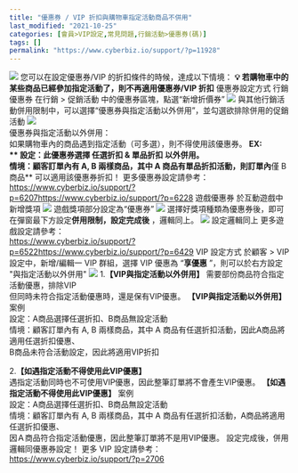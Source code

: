 ```yaml
---
title: "優惠券 / VIP 折扣與購物車指定活動商品不併用"
last_modified: "2021-10-25"
categories: [會員>VIP設定,常見問題,行銷活動>優惠券(碼)]
tags: []
permalink: "https://www.cyberbiz.io/support/?p=11928"
---
```


![](https://www.cyberbiz.io/support/wp-content/uploads/2021/09/wp-主視覺bar-1024x321.png) 您可以在設定優惠券/VIP 的折扣條件的時候，達成以下情境： **💡
若購物車中的某些商品已經參加指定活動了，則不再適用優惠券/VIP 折扣** 優惠券設定方式 行銷優惠券 在行銷 > 促銷活動
中的優惠券區塊，點選“新增折價券” ![](https://www.cyberbiz.io/support/wp-content/uploads/2021/04/新增優惠券-1024x420.png)
與其他行銷活動併用限制中，可以選擇“優惠券與指定活動以外併用”，並勾選欲排除併用的促銷活動
![](https://www.cyberbiz.io/support/wp-content/uploads/2021/04/優惠券排除並用-1024x626.png)  
優惠券與指定活動以外併用：  
如果購物車內的商品遇到指定活動（可多選），則不得使用該優惠券。 **EX:  
** 設定：此優惠券選擇 任選折扣 & 單品折扣 以外併用。  
情境：顧客訂單內有 A, B 兩樣商品，其中 A 商品有單品折扣活動，則訂單內**僅 B 商品** 可以適用該優惠券折扣！ 更多優惠券設定請參考：
<https://www.cyberbiz.io/support/?p=6207><https://www.cyberbiz.io/support/?p=6228> 遊戲優惠券 於互動遊戲中新增獎項
![](https://www.cyberbiz.io/support/wp-content/uploads/2021/04/新增遊戲優惠券-1024x431.png) 遊戲獎項部分設定為“優惠券”
![](https://www.cyberbiz.io/support/wp-content/uploads/2021/04/遊戲優惠券設定-1024x678.png)
選擇好獎項種類為優惠券後，即可在彈窗最下方設定**併用限制，設定完成後** ，邏輯同上。
![](https://www.cyberbiz.io/support/wp-content/uploads/2021/04/遊戲優惠券排除併用-1024x553.png) 設定邏輯同上 更多遊戲設定請參考：  
<https://www.cyberbiz.io/support/?p=6522><https://www.cyberbiz.io/support/?p=6429> VIP 設定方式 於顧客 > VIP 設定中，新增/編輯一 VIP
群組，選擇 VIP 優惠為 “**享優惠** ”，則可以於右方設定 "與指定活動以外併用"
![](https://www.cyberbiz.io/support/wp-content/uploads/2021/04/VIP併用-1024x548.png) 1.**【VIP與指定活動以外併用】**
需要部份商品符合指定活動優惠，排除VIP  
但同時未符合指定活動優惠時，還是保有VIP優惠。 **【VIP與指定活動以外併用】** 案例  
設定：A商品選擇任選折扣、B商品無設定活動  
情境：顧客訂單內有 A, B 兩樣商品，其中 A 商品有任選折扣活動，因此A商品將適用任選折扣優惠、  
B商品未符合活動設定，因此將適用VIP折扣  

2.**【如遇指定活動不得使用此VIP優惠】**  
遇指定活動同時也不可使用VIP優惠，因此整筆訂單將不會產生VIP優惠。 **【如遇指定活動不得使用此VIP優惠】** 案例  
設定：A商品選擇任選折扣、B商品無設定活動  
情境：顧客訂單內有 A, B 兩樣商品，其中 A 商品有任選折扣活動，A商品將適用任選折扣優惠、  
因Ａ商品符合指定活動優惠，因此整筆訂單將不是用VIP優惠。 設定完成後，併用邏輯同優惠券設定！ 更多 VIP 設定請參考：  
<https://www.cyberbiz.io/support/?p=2706>

